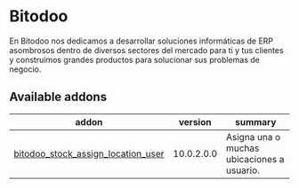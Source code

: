 Bitodoo
================
En Bitodoo nos dedicamos a desarrollar soluciones informáticas de ERP asombrosos dentro de diversos sectores del mercado para ti y tus clientes y construimos grandes productos para solucionar sus problemas de negocio.

[//]: # (addons)

Available addons
----------------
addon | version | summary
--- | --- | ---
[bitodoo_stock_assign_location_user](bitodoo_stock_assign_location_user/) | 10.0.2.0.0 | Asigna una o muchas ubicaciones a usuario.

[//]: # (end addons)
